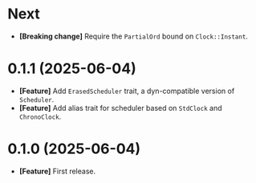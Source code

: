 # Next

- **[Breaking change]** Require the `PartialOrd` bound on `Clock::Instant`.

# 0.1.1 (2025-06-04)

- **[Feature]** Add `ErasedScheduler` trait, a dyn-compatible version of `Scheduler`.
- **[Feature]** Add alias trait for scheduler based on `StdClock` and `ChronoClock`.

# 0.1.0 (2025-06-04)

- **[Feature]** First release.
